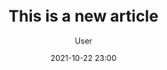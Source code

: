 ---
layout: post
title: This is a new article
date: 2021-10-22 23:00
category: Category
author: User
tags: [tag1, tag2]
summary: Summary of the article
---